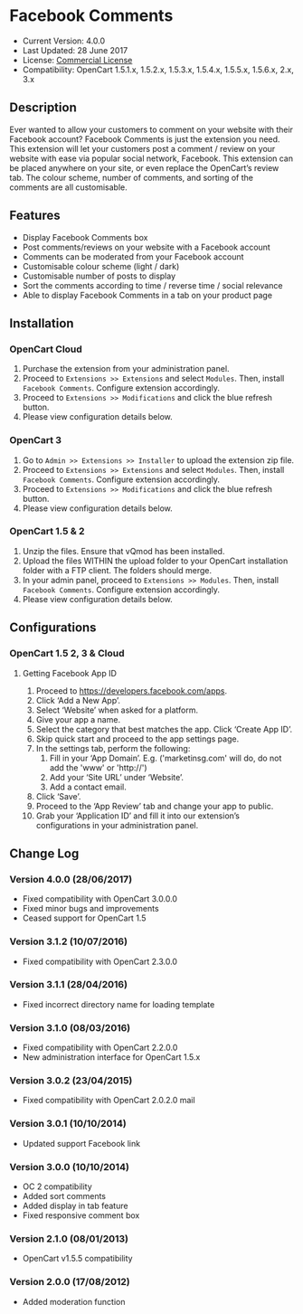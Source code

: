 # Facebook Comments

* Current Version: 4.0.0
* Last Updated: 28 June 2017
* License: [Commercial License][1]
* Compatibility: OpenCart 1.5.1.x, 1.5.2.x, 1.5.3.x, 1.5.4.x, 1.5.5.x, 1.5.6.x, 2.x, 3.x


[1]: https://www.marketinsg.com/usage-license

## Description

Ever wanted to allow your customers to comment on your website with their Facebook account? Facebook Comments is just the extension you need. This extension will let your customers post a comment / review on your website with ease via popular social network, Facebook. This extension can be placed anywhere on your site, or even replace the OpenCart’s review tab. The colour scheme, number of comments, and sorting of the comments are all customisable.

## Features

* Display Facebook Comments box
* Post comments/reviews on your website with a Facebook account
* Comments can be moderated from your Facebook account
* Customisable colour scheme (light / dark)
* Customisable number of posts to display
* Sort the comments according to time / reverse time / social relevance
* Able to display Facebook Comments in a tab on your product page

## Installation

### OpenCart Cloud

1. Purchase the extension from your administration panel.
2. Proceed to `Extensions >> Extensions` and select `Modules`. Then, install `Facebook Comments`. Configure extension accordingly.
3. Proceed to `Extensions >> Modifications` and click the blue refresh button.
4. Please view configuration details below.

### OpenCart 3

1. Go to `Admin >> Extensions >> Installer` to upload the extension zip file.
2. Proceed to `Extensions >> Extensions` and select `Modules`. Then, install `Facebook Comments`. Configure extension accordingly.
3. Proceed to `Extensions >> Modifications` and click the blue refresh button.
4. Please view configuration details below.

### OpenCart 1.5 & 2

1. Unzip the files. Ensure that vQmod has been installed.
2. Upload the files WITHIN the upload folder to your OpenCart installation folder with a FTP client. The folders should merge.
3. In your admin panel, proceed to `Extensions >> Modules`. Then, install `Facebook Comments`. Configure extension accordingly.
4. Please view configuration details below.

## Configurations

### OpenCart 1.5 2, 3 & Cloud

1. Getting Facebook App ID

	1. Proceed to https://developers.facebook.com/apps.
	2. Click ‘Add a New App’.
	3. Select ‘Website’ when asked for a platform.
	4. Give your app a name.
	5. Select the category that best matches the app. Click ‘Create App ID’.
	6. Skip quick start and proceed to the app settings page.
	7. In the settings tab, perform the following:
		1. Fill in your ‘App Domain’. E.g. ('marketinsg.com' will do, do not add the 'www' or 'http://')
		2. Add your ‘Site URL’ under ‘Website’.
		3. Add a contact email.
	8. Click ‘Save’.
	9. Proceed to the ‘App Review’ tab and change your app to public.
	10. Grab your ‘Application ID’ and fill it into our extension’s configurations in your administration panel.

## Change Log

### Version 4.0.0 (28/06/2017)
* Fixed compatibility with OpenCart 3.0.0.0
* Fixed minor bugs and improvements
* Ceased support for OpenCart 1.5
### Version 3.1.2 (10/07/2016)
* Fixed compatibility with OpenCart 2.3.0.0
### Version 3.1.1 (28/04/2016)
* Fixed incorrect directory name for loading template
### Version 3.1.0 (08/03/2016)
* Fixed compatibility with OpenCart 2.2.0.0
* New administration interface for OpenCart 1.5.x
### Version 3.0.2 (23/04/2015)
* Fixed compatibility with OpenCart 2.0.2.0 mail
### Version 3.0.1 (10/10/2014)
* Updated support Facebook link
### Version 3.0.0 (10/10/2014)
* OC 2 compatibility
* Added sort comments
* Added display in tab feature
* Fixed responsive comment box
### Version 2.1.0 (08/01/2013)
* OpenCart v1.5.5 compatibility 
### Version 2.0.0 (17/08/2012)
* Added moderation function